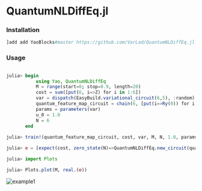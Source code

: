 # QuantumNLDiffEq.jl

### Installation

```julia
]add add YaoBlocks#master https://github.com/VarLad/QuantumNLDiffEq.jl
```

### Usage

```julia

julia> begin
           using Yao, QuantumNLDiffEq
           M = range(start=0; stop=0.9, length=20)
           cost = sum([put(6, i=>Z) for i in 1:6])
           var = dispatch(EasyBuild.variational_circuit(6,5), :random)
           quantum_feature_map_circuit = chain(6, [put(i=>Ry(0)) for i in 1:6])
           params = parameters(var)
           u_0 = 1.0
           N = 6
       end
       
julia> train!(quantum_feature_map_circuit, cost, var, M, N, 1.0, params)

julia> e = [expect(cost, zero_state(N)=>QuantumNLDiffEq.new_circuit(quantum_feature_map_circuit, var, i, params, N; mapping=QuantumNLDiffEq.Chebyshev())) .+ u_0 .- expect(cost, zero_state(N)=>QuantumNLDiffEq.new_circuit(quantum_feature_map_circuit, var, M[1], params, N; mapping=QuantumNLDiffEq.Chebyshev()))  for i in M]

julia> import Plots

julia> Plots.plot(M, real.(e))
```

![example1](https://github.com/SciML/QuantumNLDiffEq.jl/pull/1#discussion_r835900082)
